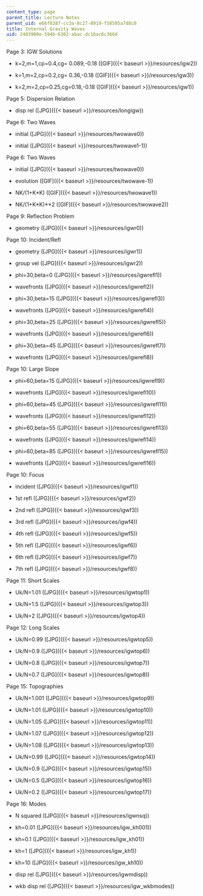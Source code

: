 ```yaml
---
content_type: page
parent_title: Lecture Notes
parent_uid: e66f8387-cc3a-8c27-8919-f58595a7d8c0
title: Internal Gravity Waves
uid: 2403900e-594b-6302-abac-dc16ac6c366d
---
```


Page 3: IGW Solutions

*   k=2,m=1,cp=0.4,cg= 0.089,-0.18 ([GIF]({{< baseurl >}}/resources/igw2))
    
*   k=1,m=2,cp=0.2,cg= 0.36,-0.18 ([GIF]({{< baseurl >}}/resources/igw3))
    
*   k=2,m=2,cp=0.25,cg=0.18,-0.18 ([GIF]({{< baseurl >}}/resources/igw1))
    

Page 5: Dispersion Relation

*   disp rel ([JPG]({{< baseurl >}}/resources/longigw))
    

Page 6: Two Waves

*   initial ([JPG]({{< baseurl >}}/resources/twowave0))
    
*   initial ([JPG]({{< baseurl >}}/resources/twowave1-1))
    

Page 6: Two Waves

*   initial ([JPG]({{< baseurl >}}/resources/twowave0))
    
*   evolution ([GIF]({{< baseurl >}}/resources/twowave-1))
    
*   NK/(1+K\*K) ([GIF]({{< baseurl >}}/resources/twowave1))
    
*   NK/(1+K\*K)\*\*2 ([GIF]({{< baseurl >}}/resources/twowave2))
    

Page 9: Reflection Problem

*   geometry ([JPG]({{< baseurl >}}/resources/igwr0))
    

Page 10: Incident/Refl

*   geometry ([JPG]({{< baseurl >}}/resources/igwr1))
    
*   group vel ([JPG]({{< baseurl >}}/resources/igwr2))
    
*   phi=30,beta=0 ([JPG]({{< baseurl >}}/resources/igwrefl1))
    
*   wavefronts ([JPG]({{< baseurl >}}/resources/igwrefl2))
    
*   phi=30,beta=15 ([JPG]({{< baseurl >}}/resources/igwrefl3))
    
*   wavefronts ([JPG]({{< baseurl >}}/resources/igwrefl4))
    
*   phi=30,beta=25 ([JPG]({{< baseurl >}}/resources/igwrefl5))
    
*   wavefronts ([JPG]({{< baseurl >}}/resources/igwrefl6))
    
*   phi=30,beta=45 ([JPG]({{< baseurl >}}/resources/igwrefl7))
    
*   wavefronts ([JPG]({{< baseurl >}}/resources/igwrefl8))
    

Page 10: Large Slope

*   phi=60,beta=15 ([JPG]({{< baseurl >}}/resources/igwrefl9))
    
*   wavefronts ([JPG]({{< baseurl >}}/resources/igwrefl10))
    
*   phi=60,beta=45 ([JPG]({{< baseurl >}}/resources/igwrefl11))
    
*   wavefronts ([JPG]({{< baseurl >}}/resources/igwrefl12))
    
*   phi=60,beta=55 ([JPG]({{< baseurl >}}/resources/igwrefl13))
    
*   wavefronts ([JPG]({{< baseurl >}}/resources/igwrefl14))
    
*   phi=60,beta=85 ([JPG]({{< baseurl >}}/resources/igwrefl15))
    
*   wavefronts ([JPG]({{< baseurl >}}/resources/igwrefl16))
    

Page 10: Focus

*   incident ([JPG]({{< baseurl >}}/resources/igwf1))
    
*   1st refl ([JPG]({{< baseurl >}}/resources/igwf2))
    
*   2nd refl ([JPG]({{< baseurl >}}/resources/igwf3))
    
*   3rd refl ([JPG]({{< baseurl >}}/resources/igwf4))
    
*   4th refl ([JPG]({{< baseurl >}}/resources/igwf5))
    
*   5th refl ([JPG]({{< baseurl >}}/resources/igwf6))
    
*   6th refl ([JPG]({{< baseurl >}}/resources/igwf7))
    
*   7th refl ([JPG]({{< baseurl >}}/resources/igwf8))
    

Page 11: Short Scales

*   Uk/N=1.01 ([JPG]({{< baseurl >}}/resources/igwtop1))
    
*   Uk/N=1.5 ([JPG]({{< baseurl >}}/resources/igwtop3))
    
*   Uk/N=2 ([JPG]({{< baseurl >}}/resources/igwtop4))
    

Page 12: Long Scales

*   Uk/N=0.99 ([JPG]({{< baseurl >}}/resources/igwtop5))
    
*   Uk/N=0.9 ([JPG]({{< baseurl >}}/resources/igwtop6))
    
*   Uk/N=0.8 ([JPG]({{< baseurl >}}/resources/igwtop7))
    
*   Uk/N=0.7 ([JPG]({{< baseurl >}}/resources/igwtop8))
    

Page 15: Topographies

*   Uk/N=1.001 ([JPG]({{< baseurl >}}/resources/igwtop9))
    
*   Uk/N=1.01 ([JPG]({{< baseurl >}}/resources/igwtop10))
    
*   Uk/N=1.05 ([JPG]({{< baseurl >}}/resources/igwtop11))
    
*   Uk/N=1.07 ([JPG]({{< baseurl >}}/resources/igwtop12))
    
*   Uk/N=1.08 ([JPG]({{< baseurl >}}/resources/igwtop13))
    
*   Uk/N=0.99 ([JPG]({{< baseurl >}}/resources/igwtop14))
    
*   Uk/N=0.9 ([JPG]({{< baseurl >}}/resources/igwtop15))
    
*   Uk/N=0.5 ([JPG]({{< baseurl >}}/resources/igwtop16))
    
*   Uk/N=0.2 ([JPG]({{< baseurl >}}/resources/igwtop17))
    

Page 16: Modes

*   N squared ([JPG]({{< baseurl >}}/resources/igwnsq))
    
*   kh=0.01 ([JPG]({{< baseurl >}}/resources/igw_kh001))
    
*   kh=0.1 ([JPG]({{< baseurl >}}/resources/igw_kh01))
    
*   kh=1 ([JPG]({{< baseurl >}}/resources/igw_kh1))
    
*   kh=10 ([JPG]({{< baseurl >}}/resources/igw_kh10))
    
*   disp rel ([JPG]({{< baseurl >}}/resources/igwmdisp))
    
*   wkb disp rel ([JPG]({{< baseurl >}}/resources/igw_wkbmodes))